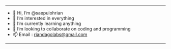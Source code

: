 ----------------------------------------------------------
- 👋 Hi, I’m @saepulohrian
- 👀 I’m interested in everything
- 🌱 I’m currently learning anything
- 💞️ I’m looking to collaborate on coding and programming
- 📫 Email : riandagolabs@gmail.com
---------------------------------------------------------
<!---
saepulohrian/saepulohrian is a ✨ special ✨ repository because its `README.md` (this file) appears on your GitHub profile.
You can click the Preview link to take a look at your changes.
--->
